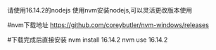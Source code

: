 请使用16.14.2的nodejs
使用nvm安装nodejs,可以灵活更改版本使用

#nvm下载地址
https://github.com/coreybutler/nvm-windows/releases
 
 
#下载完成后直接安装
nvm install 16.14.2
nvm use 16.14.2

